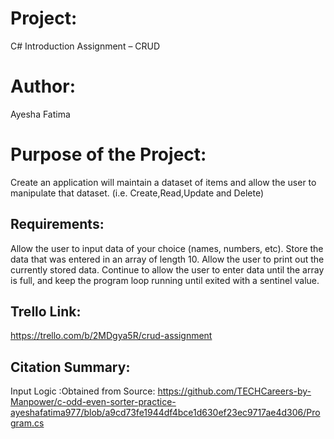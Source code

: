 # Project:
C# Introduction Assignment – CRUD
# Author:
Ayesha Fatima
# Purpose of the Project:
Create an application will maintain a dataset of items and allow the user to manipulate that dataset. (i.e. Create,Read,Update and Delete)

## Requirements:
Allow the user to input data of your choice (names, numbers, etc).
Store the data that was entered in an array of length 10.
Allow the user to print out the currently stored data.
Continue to allow the user to enter data until the array is full, and keep the program loop running until exited with a sentinel value.

## Trello Link:
https://trello.com/b/2MDgya5R/crud-assignment

## Citation Summary:
Input Logic :Obtained from Source: https://github.com/TECHCareers-by-Manpower/c-odd-even-sorter-practice-ayeshafatima977/blob/a9cd73fe1944df4bce1d630ef23ec9717ae4d306/Program.cs 
